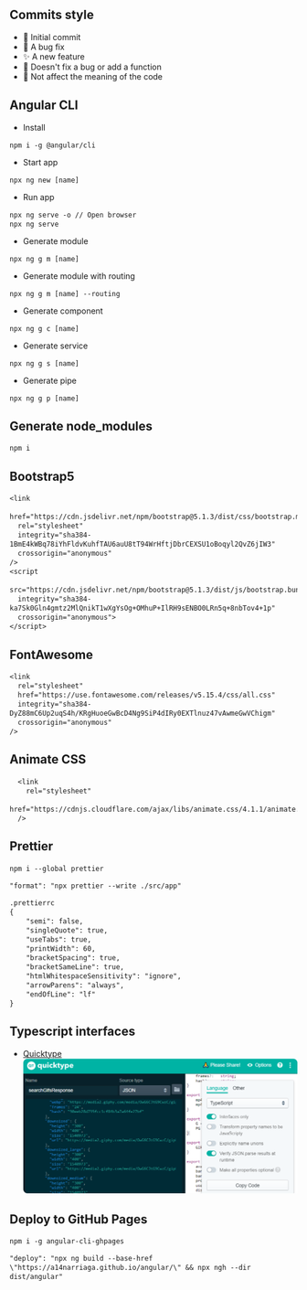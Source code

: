 ## Commits style
- 🎉 Initial commit
- 🐛 A bug fix
- ✨ A new feature
- 🔨 Doesn't fix a bug or add a function
- 🎨 Not affect the meaning of the code

## Angular CLI
- Install
```
npm i -g @angular/cli
```
- Start app
```
npx ng new [name]
```
- Run app
```
npx ng serve -o // Open browser
npx ng serve
```
- Generate module
```
npx ng g m [name]
```
- Generate module with routing
```
npx ng g m [name] --routing
```
- Generate component
```
npx ng g c [name]
```
- Generate service
```
npx ng g s [name]
```
- Generate pipe
```
npx ng g p [name]
```

## Generate node_modules
```
npm i
```

## Bootstrap5
```
<link
  href="https://cdn.jsdelivr.net/npm/bootstrap@5.1.3/dist/css/bootstrap.min.css"
  rel="stylesheet"
  integrity="sha384-1BmE4kWBq78iYhFldvKuhfTAU6auU8tT94WrHftjDbrCEXSU1oBoqyl2QvZ6jIW3"
  crossorigin="anonymous"
/>
<script
  src="https://cdn.jsdelivr.net/npm/bootstrap@5.1.3/dist/js/bootstrap.bundle.min.js"
  integrity="sha384-ka7Sk0Gln4gmtz2MlQnikT1wXgYsOg+OMhuP+IlRH9sENBO0LRn5q+8nbTov4+1p"
  crossorigin="anonymous">
</script>
```

## FontAwesome
```
<link
  rel="stylesheet"
  href="https://use.fontawesome.com/releases/v5.15.4/css/all.css"
  integrity="sha384-DyZ88mC6Up2uqS4h/KRgHuoeGwBcD4Ng9SiP4dIRy0EXTlnuz47vAwmeGwVChigm"
  crossorigin="anonymous"
/>
```

## Animate CSS
```
  <link
    rel="stylesheet"
    href="https://cdnjs.cloudflare.com/ajax/libs/animate.css/4.1.1/animate.min.css"
  />
```

## Prettier
```
npm i --global prettier
```
```
"format": "npx prettier --write ./src/app"
```
```
.prettierrc
{
	"semi": false,
	"singleQuote": true,
	"useTabs": true,
	"printWidth": 60,
	"bracketSpacing": true,
	"bracketSameLine": true,
	"htmlWhitespaceSensitivity": "ignore",
	"arrowParens": "always",
	"endOfLine": "lf"
}
```

## Typescript interfaces
- [Quicktype](https://app.quicktype.io/)
![Quicktype configuration](./_readme/img/quicktypeConfig.png)

## Deploy to GitHub Pages
```
npm i -g angular-cli-ghpages
```
```
"deploy": "npx ng build --base-href \"https://a14narriaga.github.io/angular/\" && npx ngh --dir dist/angular"
```